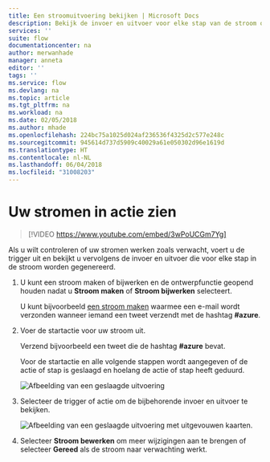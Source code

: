 ```yaml
---
title: Een stroomuitvoering bekijken | Microsoft Docs
description: Bekijk de invoer en uitvoer voor elke stap van de stroom om te controleren of de stroom op de verwachte manier werkt.
services: ''
suite: flow
documentationcenter: na
author: merwanhade
manager: anneta
editor: ''
tags: ''
ms.service: flow
ms.devlang: na
ms.topic: article
ms.tgt_pltfrm: na
ms.workload: na
ms.date: 02/05/2018
ms.author: mhade
ms.openlocfilehash: 224bc75a1025d024af236536f4325d2c577e248c
ms.sourcegitcommit: 945614d737d5909c40029a61e050302d96e1619d
ms.translationtype: HT
ms.contentlocale: nl-NL
ms.lasthandoff: 06/04/2018
ms.locfileid: "31008203"
---
```

# <a name="watch-your-flows-in-action"></a>Uw stromen in actie zien

>[!VIDEO https://www.youtube.com/embed/3wPoUCGm7Yg]

Als u wilt controleren of uw stromen werken zoals verwacht, voert u de trigger uit en bekijkt u vervolgens de invoer en uitvoer die voor elke stap in de stroom worden gegenereerd.

1. U kunt een stroom maken of bijwerken en de ontwerpfunctie geopend houden nadat u **Stroom maken** of **Stroom bijwerken** selecteert.

     U kunt bijvoorbeeld [een stroom maken](get-started-logic-flow.md) waarmee een e-mail wordt verzonden wanneer iemand een tweet verzendt met de hashtag **#azure**.
1. Voer de startactie voor uw stroom uit.

    Verzend bijvoorbeeld een tweet die de hashtag **#azure** bevat.

    Voor de startactie en alle volgende stappen wordt aangegeven of de actie of stap is geslaagd en hoelang de actie of stap heeft geduurd.

    ![Afbeelding van een geslaagde uitvoering](./media/see-a-flow-run/successful-flow-run.png)
1. Selecteer de trigger of actie om de bijbehorende invoer en uitvoer te bekijken.

    ![Afbeelding van een geslaagde uitvoering met uitgevouwen kaarten.](./media/see-a-flow-run/successful-flow-expanded-cards.png)
1. Selecteer **Stroom bewerken** om meer wijzigingen aan te brengen of selecteer **Gereed** als de stroom naar verwachting werkt.
